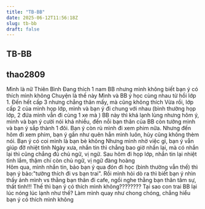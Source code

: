 ```yaml
---
title: "TB-BB"
date: 2025-06-12T11:56:18Z
slug: tb-bb
draft: false
---
```


## TB-BB

## thao2809

Mình là nữ Thiên Bình  Đang thích 1 nam BB nhưng mình không biết bạn ý có thích mình không 
Chuyện là thế này
Mình và BB ý học cùng nhau từ hồi lớp 1. Đến hết cấp 3  nhưng chẳng thân mấy, mà cũng không thích
Vừa rồi, lớp cấp 2 của mình họp lớp, mình và bạn ý đi chung với nhau (bình thường họp lớp, 2 đứa mình vẫn đi cùng 1 xe mà )
BB này thì khá lạnh lùng nhưng hôm ý, mình và bạn ý cười nói khá nhiều, đến nỗi bạn thân của BB còn tưởng mình và bạn ý sắp thành 1 đôi. Bạn ý còn rủ mình đi xem phim nữa. Nhưng đến hôm đi xem phim, bạn ý gần như quên hẳn mình luôn, hủy cũng không thèm nói. Bạn ý có coi mình là bạn bè không 
Nhưng mình nhờ việc gì, bạn ý vẫn giúp đỡ nhiệt tình
Ngày xưa, nhắn tin thì chẳng bao giờ nhắn lại, mà có nhắn lại thì cũng chẳng đủ chủ ngữ, vị ngữ. Sau hôm đi họp lớp, nhắn tin lại nhiệt tình lắm, thậm chí còn chủ ngữ, vị ngữ đàng hoàng  
Hôm qua, mình nhắn tin, bảo bạn ý qua đón đi học (bình thường vẫn thế) thì bạn ý bảo:"tưởng thích đi vs bạn trai". Rồi mình hỏi dò ra thì biết bạn ý nhìn thấy ảnh mình vs thằng bạn thân đi cafe, ngồi nghe thằng bạn thân tâm sự, thất tình!!!
Thế thì bạn ý có thích mình không????????
Tại sao con trai BB lại lúc nóng lúc lạnh như thế? Làm mình quay như chong chóng, chẳng hiểu bạn ý có thích mình không